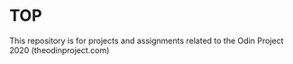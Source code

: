 # TOP

This repository is for projects and assignments related to the Odin Project 2020 (theodinproject.com)
